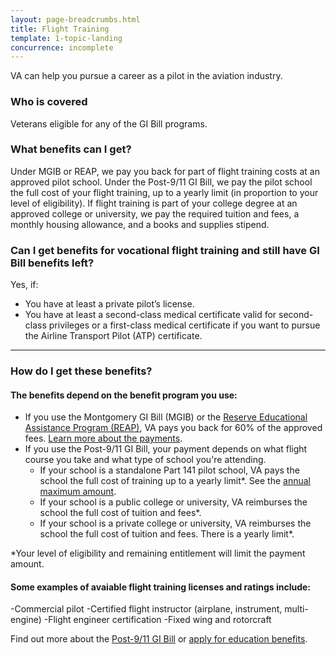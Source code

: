 ```yaml
---
layout: page-breadcrumbs.html
title: Flight Training
template: 1-topic-landing
concurrence: incomplete
---
```


VA can help you pursue a career as a pilot in the aviation industry.

<div class="call-out" markdown="1">

### Who is covered

Veterans eligible for any of the GI Bill programs.
</div>

### What benefits can I get? 
Under MGIB or REAP, we pay you back for part of flight training costs at an approved pilot school. Under the Post-9/11 GI Bill, we pay the pilot school the full cost of your flight training, up to a yearly limit (in proportion to your level of eligibility). If flight training is part of your college degree at an approved college or university, we pay the required tuition and fees, a monthly housing allowance, and a books and supplies stipend.

### Can I get benefits for vocational flight training and still have GI Bill benefits left?

Yes, if:

- You have at least a private pilot’s license.
- You have at least a second-class medical certificate valid for second-class privileges or a first-class medical certificate if you want to pursue the Airline Transport Pilot (ATP) certificate.

------

### How do I get these benefits? 

#### The benefits depend on the benefit program you use:

- If you use the Montgomery GI Bill (MGIB) or the [Reserve Educational Assistance Program (REAP)](/education/other-educational-assistance-programs/reap/), VA pays you back for 60% of the approved fees. [Learn more about the payments](http://www.benefits.va.gov/gibill/resources/benefits_resources/rate_tables.asp).
- If you use the Post-9/11 GI Bill, your payment depends on what flight course you take and what type of school you're attending.
    - If your school is a standalone Part 141 pilot school, VA pays the school the full cost of training up to a yearly limit*. See the [annual maximum amount](http://www.benefits.va.gov/gibill/resources/benefits_resources/rate_tables.asp).
    - If your school is a public college or university, VA reimburses the school the full cost of tuition and fees*.
    - If your school is a private college or university, VA reimburses the school the full cost of tuition and fees. There is a yearly limit*.

*Your level of eligibility and remaining entitlement will limit the payment amount.

#### Some examples of avaiable flight training licenses and ratings include:

-Commercial pilot
-Certified flight instructor (airplane, instrument, multi-engine)
-Flight engineer certification
-Fixed wing and rotorcraft

Find out more about the [Post-9/11 GI Bill](/education/gi-bill/post-9-11/) or [apply for education benefits](/education/apply-for-education-benefits/).
